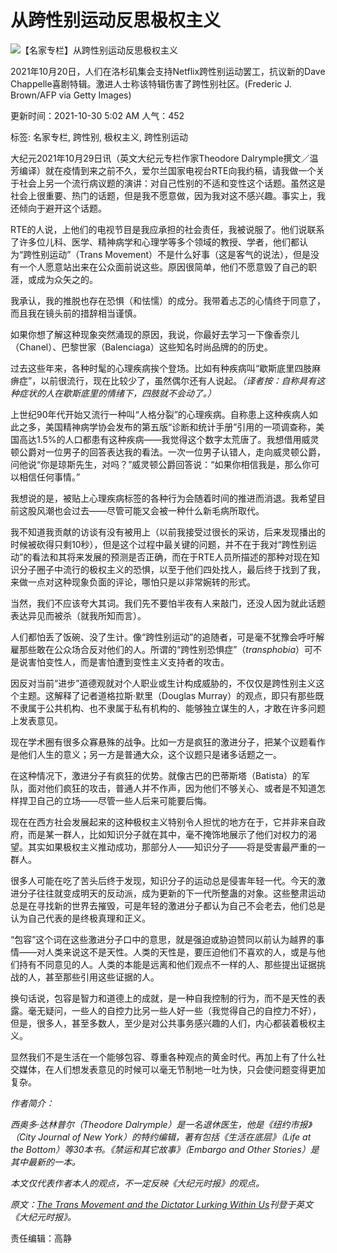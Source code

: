 # 从跨性别运动反思极权主义

![【名家专栏】从跨性别运动反思极权主义](https://i.epochtimes.com/assets/uploads/2021/10/id13339061-GettyImages-1236008186-1200x800-600x400.jpg)

2021年10月20日，人们在洛杉矶集会支持Netflix跨性别运动罢工，抗议新的Dave Chappelle喜剧特辑。激进人士称该特辑伤害了跨性别社区。(Frederic J. Brown/AFP via Getty Images)

更新时间：2021-10-30 5:02 AM 人气：452

标签: 名家专栏, 跨性别, 极权主义, 跨性别运动

大纪元2021年10月29日讯（英文大纪元专栏作家Theodore Dalrymple撰文／温芳编译）就在疫情到来之前不久，爱尔兰国家电视台RTE向我约稿，请我做一个关于社会上另一个流行病议题的演讲：对自己性别的不适和变性这个话题。虽然这是社会上很重要、热门的话题，但是我不愿意做，因为我对这不感兴趣。事实上，我还倾向于避开这个话题。

RTE的人说，上他们的电视节目是我应承担的社会责任，我被说服了。他们说联系了许多位儿科、医学、精神病学和心理学等多个领域的教授、学者，他们都认为“跨性别运动”（Trans Movement）不是什么好事（这是客气的说法），但是没有一个人愿意站出来在公众面前说这些。原因很简单，他们不愿意毁了自己的职涯，或成为众矢之的。

我承认，我的推脱也存在恐惧（和怯懦）的成分。我带着忐忑的心情终于同意了，而且我在镜头前的措辞相当谨慎。

如果你想了解这种现象突然涌现的原因，我说，你最好去学习一下像香奈儿（Chanel）、巴黎世家（Balenciaga）这些知名时尚品牌的的历史。

过去这些年来，各种时髦的心理疾病挨个登场。比如有种疾病叫“歇斯底里四肢麻痹症”，以前很流行，现在比较少了，虽然偶尔还有人说起。_（译者按：自称具有这种症状的人在歇斯底里的情绪下，四肢就不会动了。）_

上世纪90年代开始又流行一种叫“人格分裂”的心理疾病。自称患上这种疾病人如此之多，美国精神病学协会发布的第五版“诊断和统计手册”引用的一项调查称，美国高达1.5%的人口都患有这种疾病——我觉得这个数字太荒唐了。我想借用威灵顿公爵对一位男子的回答表达我的看法。一次一位男子认错人，走向威灵顿公爵，问他说“你是琼斯先生，对吗？”威灵顿公爵回答说：“如果你相信我是，那么你可以相信任何事情。”

我想说的是，被贴上心理疾病标签的各种行为会随着时间的推进而消退。我希望目前这股风潮也会过去——尽管可能又会被一种什么新毛病所取代。

我不知道我贡献的访谈有没有被用上（以前我接受过很长的采访，后来发现播出的时候被砍得只剩10秒），但是这个过程中最关键的问题，并不在于我对“跨性别运动”的看法和其将来发展的预测是否正确，而在于RTE人员所描述的那种对现在知识分子圈子中流行的极权主义的恐惧，以至于他们四处找人，最后终于找到了我，来做一点对这种现象负面的评论，哪怕只是以非常婉转的形式。

当然，我们不应该夸大其词。我们先不要怕半夜有人来敲门，还没人因为就此话题表达异见而被杀（就我所知而言）。

人们都怕丢了饭碗、没了生计。像“跨性别运动”的追随者，可是毫不犹豫会呼吁解雇那些敢在公众场合反对他们的人。所谓的“跨性别恐惧症”（_transphobia_）可不是说害怕变性人，而是害怕遭到变性主义支持者的攻击。

因反对当前“进步”道德观就对个人职业或生计构成威胁的，不仅仅是跨性别主义这个主题。这解释了记者道格拉斯‧默里（Douglas Murray）的观点，即只有那些既不隶属于公共机构、也不隶属于私有机构的、能够独立谋生的人，才敢在许多问题上发表意见。

现在学术圈有很多众寡悬殊的战争。比如一方是疯狂的激进分子，把某个议题看作是他们人生的意义；另一方是普通大众，这个议题只是诸多话题之一。

在这种情况下，激进分子有疯狂的优势。就像古巴的巴蒂斯塔（Batista）的军队，面对他们疯狂的攻击，普通人并不作声，因为他们不够关心、或者是不知道怎样捍卫自己的立场——尽管一些人后来可能要后悔。

现在在西方社会发展起来的这种极权主义特别令人担忧的地方在于，它并非来自政府，而是某一群人，比如知识分子就在其中，毫不掩饰地展示了他们对权力的渴望。其实如果极权主义推动成功，那部分人——知识分子——将是受害最严重的一群人。

很多人可能在吃了苦头后终于发现，知识分子的运动总是侵害年轻一代。今天的激进分子往往就变成明天的反动派，成为更新的下一代所整蛊的对象。这些整肃运动总是在寻找新的世界去摧毁，可是年轻的激进分子都认为自己不会老去，他们总是认为自己代表的是终极真理和正义。

“包容”这个词在这些激进分子口中的意思，就是强迫或胁迫赞同以前认为越界的事情——对人类来说这不是天性。人类的天性是，要压迫他们不喜欢的人，或是与他们持有不同意见的人。人类的本能是远离和他们观点不一样的人、那些提出证据挑战的人，甚至那些引用这些证据的人。

换句话说，包容是智力和道德上的成就，是一种自我控制的行为，而不是天性的表露。毫无疑问，一些人的自控力比另一些人好一些（我觉得自己的自控力不好），但是，很多人，甚至多数人，至少是对公共事务感兴趣的人们，内心都装着极权主义。

显然我们不是生活在一个能够包容、尊重各种观点的黄金时代。再加上有了什么社交媒体，在人们想发表意见的时候可以毫无节制地一吐为快，只会使问题变得更加复杂。

_作者简介：_

_西奥多‧达林普尔（Theodore Dalrymple）是一名退休医生，他是《纽约市报》（City Journal of New York）的特约编辑，著有包括《生活在底层》（Life at the Bottom）等30本书。《禁运和其它故事》（Embargo and Other Stories）是其中最新的一本。_

_本文仅代表作者本人的观点，不一定反映《大纪元时报》的观点。_

_原文：[The Trans Movement and the Dictator Lurking Within Us](https://www.theepochtimes.com/the-trans-movement-and-the-dictator-lurking-within-us_4065936.html)刊登于英文《大纪元时报》。_

责任编辑：高静